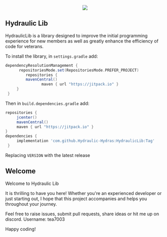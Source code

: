 <p align="center">
  <img src="https://github.com/Tea505/HydraulicLib/blob/master/HydraLib/Hydraulic%20Hydras.png">
</p>

## Hydraulic Lib
HydraulicLib is a library designed to improve the initial programming experience for new members as 
well as greatly enhance the efficiency of code for veterans.


To install the library, in `settings.gradle` add:
</br>

   ```gradle
   dependencyResolutionManagement {
		 repositoriesMode.set(RepositoriesMode.PREFER_PROJECT)
		    repositories {
			mavenCentral()
                   maven { url "https://jitpack.io" }
		}
	}
   ```  

Then in `build.dependencies.gradle` add:
</br>

   ```gradle
   repositories { 
        jcenter()
        mavenCentral()
        maven { url "https://jitpack.io" }
   }
   dependencies {
        implementation 'com.github.Hydraulic-Hydras:HydraulicLib:Tag'
    }
   ```  
Replacing `VERSION` with the latest release

## Welcome
Welcome to Hydraulic Lib

It is thrilling to have you here! Whether you're an experienced developer or just starting out, 
I hope that this project accompanies and helps you throughout your journey.

Feel free to raise issues, submit pull requests, share ideas or hit me up on discord.
Username: tea7003

Happy coding! 
